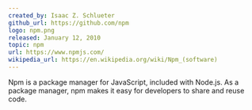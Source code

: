```yaml
---
created_by: Isaac Z. Schlueter
github_url: https://github.com/npm
logo: npm.png
released: January 12, 2010
topic: npm
url: https://www.npmjs.com/
wikipedia_url: https://en.wikipedia.org/wiki/Npm_(software)
---
```

Npm is a package manager for JavaScript, included with Node.js. As a package manager, npm makes it easy for developers to share and reuse code.